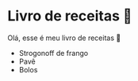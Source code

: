 # Livro de receitas :eagle: #

Olá, esse é meu livro de receitas :book:

- Strogonoff de frango
- Pavê
- Bolos



